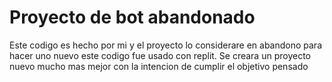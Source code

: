 # Proyecto de bot abandonado 

Este codigo es hecho por mi y el proyecto lo considerare en abandono para hacer uno nuevo este codigo fue usado con replit.
Se creara un proyecto nuevo mucho mas mejor con la intencion de cumplir el objetivo pensado
